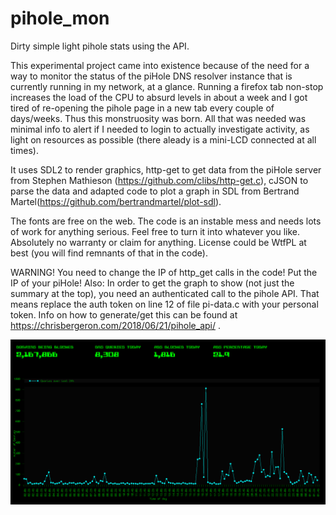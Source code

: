 # pihole_mon
Dirty simple light pihole stats using the API.

This experimental project came into existence because of the need for a way to monitor the status of the piHole DNS resolver instance that is currently running in my network, at a glance.
Running a firefox tab non-stop increases the load of the  CPU to absurd levels in about a week and I got tired of re-opening the pihole page in a new tab every couple of days/weeks.
Thus this monstruosity was born.
All that was needed was minimal info to alert if I needed to login to actually investigate activity, as light on resources as possible (there aleady is a mini-LCD connected at all times).

It uses SDL2 to render graphics,
http-get to get data from the piHole server from Stephen Mathieson (https://github.com/clibs/http-get.c),
cJSON to parse the data and 
adapted code to plot a graph in SDL from Bertrand Martel(https://github.com/bertrandmartel/plot-sdl).

The fonts are free on the web.
The code is an instable mess and needs lots of work for anything serious. Feel free to turn it into whatever you like.
Absolutely no warranty or claim for anything.
License could be WtfPL at best (you will find remnants of that in the code).

WARNING!
You need to change the IP of http_get calls in the code! Put the IP of your piHole!
Also:
In order to get the graph to show (not just the summary at the top), you need an authenticated call to the pihole API.
That means replace the auth token on line 12 of file pi-data.c with your personal token. Info on how to generate/get this
can be found at https://chrisbergeron.com/2018/06/21/pihole_api/ .

![screenshot](https://github.com/atomicbombermaniac/pihole_mon/blob/main/pihole-mon.png?raw=true)
